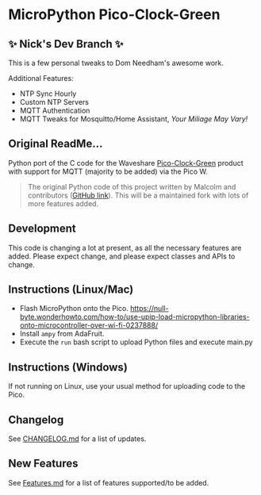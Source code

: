 # MicroPython Pico-Clock-Green

## ✨ Nick's Dev Branch ✨

This is a few personal tweaks to Dom Needham's awesome work.

Additional Features:
- NTP Sync Hourly
- Custom NTP Servers
- MQTT Authentication
- MQTT Tweaks for Mosquitto/Home Assistant, *Your Miliage May Vary!*


## Original ReadMe...

Python port of the C code for the Waveshare [Pico-Clock-Green](https://www.waveshare.com/wiki/Pico-Clock-Green) product with support for MQTT (majority to be added) via the Pico W.

> The original Python code of this project written by Malcolm and contributors ([GitHub link](https://github.com/malcolmholmes/pico-clock-green-python)). This will be a maintained fork with lots of more features added.

## Development

This code is changing a lot at present, as all the necessary features are added. Please expect change, and please expect classes and APIs to change.

## Instructions (Linux/Mac)

- Flash MicroPython onto the Pico.
  https://null-byte.wonderhowto.com/how-to/use-upip-load-micropython-libraries-onto-microcontroller-over-wi-fi-0237888/
- Install `ampy` from AdaFruit.
- Execute the `run` bash script to upload Python files and execute
  main.py

## Instructions (Windows)

If not running on Linux, use your usual method for uploading code to the Pico.

## Changelog

See [CHANGELOG.md](CHANGELOG.md) for a list of updates.

## New Features

See [Features.md](FEATURES.md) for a list of features supported/to be added.
